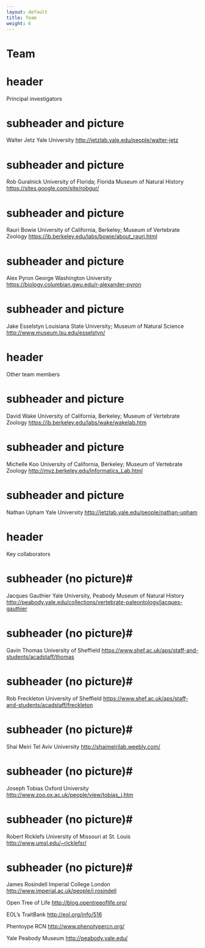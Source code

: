 ```yaml
---
layout: default
title: Team
weight: 6
---
```


Team
===

# header #
Principal investigators

# subheader and picture #
Walter Jetz
Yale University
http://jetzlab.yale.edu/people/walter-jetz

# subheader and picture #
Rob Guralnick
University of Florida; Florida Museum of Natural History
https://sites.google.com/site/robgur/

# subheader and picture #
Rauri Bowie
University of California, Berkeley; Museum of Vertebrate Zoology
https://ib.berkeley.edu/labs/bowie/about_rauri.html

# subheader and picture #
Alex Pyron
George Washington University
https://biology.columbian.gwu.edu/r-alexander-pyron

# subheader and picture #
Jake Esselstyn
Louisiana State University; Museum of Natural Science
http://www.museum.lsu.edu/esselstyn/

# header #
Other team members

# subheader and picture #
David Wake
University of California, Berkeley; Museum of Vertebrate Zoology
https://ib.berkeley.edu/labs/wake/wakelab.htm

# subheader and picture #
Michelle Koo
University of California, Berkeley; Museum of Vertebrate Zoology
http://mvz.berkeley.edu/Informatics_Lab.html

# subheader and picture #
Nathan Upham
Yale University
http://jetzlab.yale.edu/people/nathan-upham

# header #
Key collaborators

# subheader (no picture)#
Jacques Gauthier
Yale University, Peabody Museum of Natural History
http://peabody.yale.edu/collections/vertebrate-paleontology/jacques-gauthier

# subheader (no picture)#
Gavin Thomas
University of Sheffield
https://www.shef.ac.uk/aps/staff-and-students/acadstaff/thomas

# subheader (no picture)#
Rob Freckleton
University of Sheffield
https://www.shef.ac.uk/aps/staff-and-students/acadstaff/freckleton

# subheader (no picture)#
Shai Meiri
Tel Aviv University
http://shaimeirilab.weebly.com/

# subheader (no picture)#
Joseph Tobias
Oxford University
http://www.zoo.ox.ac.uk/people/view/tobias_j.htm

# subheader (no picture)#
Robert Ricklefs
University of Missouri at St. Louis
http://www.umsl.edu/~ricklefsr/

# subheader (no picture)#
James Rosindell
Imperial College London
http://www.imperial.ac.uk/people/j.rosindell

Open Tree of Life
http://blog.opentreeoflife.org/

EOL’s TraitBank
http://eol.org/info/516

Phentoype RCN
http://www.phenotypercn.org/

Yale Peabody Museum
http://peabody.yale.edu/
